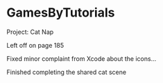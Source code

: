 # GamesByTutorials

Project:  Cat Nap

Left off on page 185

Fixed minor complaint from Xcode about the icons...

Finished completing the shared cat scene


